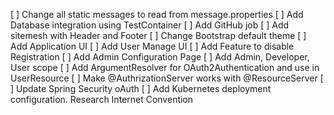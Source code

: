 [ ] Change all static messages to read from message.properties
[ ] Add Database integration using TestContainer
[ ] Add GitHub job
[ ] Add sitemesh with Header and Footer
[ ] Change Bootstrap default theme 
[ ] Add Application UI
[ ] Add User Manage UI
[ ] Add Feature to disable Registration
[ ] Add Admin Configuration Page
[ ] Add Admin, Developer, User scope
[ ] Add ArgumentResolver for OAuth2Authentication and use in UserResource
[ ] Make @AuthrizationServer works with @ResourceServer
[ ] Update Spring Security oAuth
[ ] Add Kubernetes deployment configuration. Research Internet Convention
